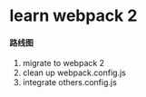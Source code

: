 
learn webpack 2
===============



#### 路线图

1. migrate to webpack 2
2. clean up webpack.config.js
3. integrate others.config.js





